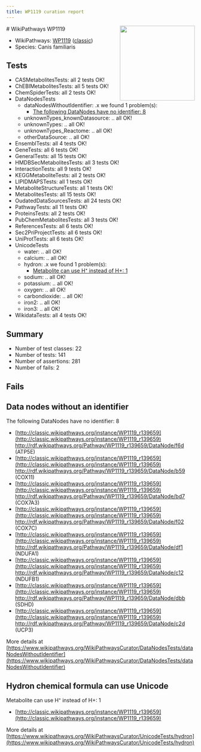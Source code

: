```yaml
---
title: WP1119 curation report
---
```


<img style="float: right; width: 200px" src="https://upload.wikimedia.org/wikipedia/commons/thumb/8/83/Wplogo_with_text_500.png/640px-Wplogo_with_text_500.png" />
# WikiPathways WP1119

* WikiPathways: [WP1119](https://wikipathways.org/pathways/WP1119) ([classic](https://classic.wikipathways.org/instance/WP1119))
* Species: Canis familiaris
## Tests
* CASMetabolitesTests: all 2 tests OK!
* ChEBIMetabolitesTests: all 5 tests OK!
* ChemSpiderTests: all 2 tests OK!
* DataNodesTests
    * dataNodesWithoutIdentifier: .x we found 1 problem(s):
        * [The following DataNodes have no identifier: 8](#d2d32fa7)
    * unknownTypes_knownDatasource: .. all OK!
    * unknownTypes: .. all OK!
    * unknownTypes_Reactome: .. all OK!
    * otherDataSource: .. all OK!
* EnsemblTests: all 4 tests OK!
* GeneTests: all 6 tests OK!
* GeneralTests: all 15 tests OK!
* HMDBSecMetabolitesTests: all 3 tests OK!
* InteractionTests: all 9 tests OK!
* KEGGMetaboliteTests: all 2 tests OK!
* LIPIDMAPSTests: all 1 tests OK!
* MetaboliteStructureTests: all 1 tests OK!
* MetabolitesTests: all 15 tests OK!
* OudatedDataSourcesTests: all 24 tests OK!
* PathwayTests: all 11 tests OK!
* ProteinsTests: all 2 tests OK!
* PubChemMetabolitesTests: all 3 tests OK!
* ReferencesTests: all 6 tests OK!
* Sec2PriProjectTests: all 6 tests OK!
* UniProtTests: all 6 tests OK!
* UnicodeTests
    * water: .. all OK!
    * calcium: .. all OK!
    * hydron: .x we found 1 problem(s):
        * [Metabolite can use H⁺ instead of H+: 1](#484bab84)
    * sodium: .. all OK!
    * potassium: .. all OK!
    * oxygen: .. all OK!
    * carbondioxide: .. all OK!
    * iron2: .. all OK!
    * iron3: .. all OK!
* WikidataTests: all 4 tests OK!


## Summary

* Number of test classes: 22
* Number of tests: 141
* Number of assertions: 281
* Number of fails: 2

## Fails

<a name="d2d32fa7" />

## Data nodes without an identifier

The following DataNodes have no identifier: 8

* [http://classic.wikipathways.org/instance/WP1119_r139659](http://classic.wikipathways.org/instance/WP1119_r139659) http://rdf.wikipathways.org/Pathway/WP1119_r139659/DataNode/f6d (ATP5E)
* [http://classic.wikipathways.org/instance/WP1119_r139659](http://classic.wikipathways.org/instance/WP1119_r139659) http://rdf.wikipathways.org/Pathway/WP1119_r139659/DataNode/b59 (COX11)
* [http://classic.wikipathways.org/instance/WP1119_r139659](http://classic.wikipathways.org/instance/WP1119_r139659) http://rdf.wikipathways.org/Pathway/WP1119_r139659/DataNode/bd7 (COX7A3)
* [http://classic.wikipathways.org/instance/WP1119_r139659](http://classic.wikipathways.org/instance/WP1119_r139659) http://rdf.wikipathways.org/Pathway/WP1119_r139659/DataNode/f02 (COX7C)
* [http://classic.wikipathways.org/instance/WP1119_r139659](http://classic.wikipathways.org/instance/WP1119_r139659) http://rdf.wikipathways.org/Pathway/WP1119_r139659/DataNode/df1 (NDUFA1)
* [http://classic.wikipathways.org/instance/WP1119_r139659](http://classic.wikipathways.org/instance/WP1119_r139659) http://rdf.wikipathways.org/Pathway/WP1119_r139659/DataNode/c12 (NDUFB1)
* [http://classic.wikipathways.org/instance/WP1119_r139659](http://classic.wikipathways.org/instance/WP1119_r139659) http://rdf.wikipathways.org/Pathway/WP1119_r139659/DataNode/dbb (SDHD)
* [http://classic.wikipathways.org/instance/WP1119_r139659](http://classic.wikipathways.org/instance/WP1119_r139659) http://rdf.wikipathways.org/Pathway/WP1119_r139659/DataNode/c2d (UCP3)


More details at [https://www.wikipathways.org/WikiPathwaysCurator/DataNodesTests/dataNodesWithoutIdentifier](https://www.wikipathways.org/WikiPathwaysCurator/DataNodesTests/dataNodesWithoutIdentifier)

<a name="484bab84" />

## Hydron chemical formula can use Unicode

Metabolite can use H⁺ instead of H+: 1

* [http://classic.wikipathways.org/instance/WP1119_r139659](http://classic.wikipathways.org/instance/WP1119_r139659)


More details at [https://www.wikipathways.org/WikiPathwaysCurator/UnicodeTests/hydron](https://www.wikipathways.org/WikiPathwaysCurator/UnicodeTests/hydron)

